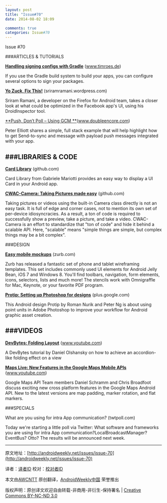 ```yaml
---
layout: post
title: "Issue#70"
date: 2014-08-02 18:09

comments: true
categories: Issue#70
---
```


Issue #70

###ARTICLES & TUTORIALS

[**Handling signing configs with Gradle**](https://www.timroes.de/2013/09/22/handling-signing-configs-with-gradle/) (www.timroes.de)

If you use the Gradle build system to build your apps, you can configure several options to sign your packages.

 
[**Yo Zuck, Fix This!**](http://sriramramani.wordpress.com/2013/09/25/yo-zuck-fix-this/) (sriramramani.wordpress.com) 

Sriram Ramani, a developer on the Firefox for Android team, takes a closer look at what could be optimized in the Facebook app's UI, using his DroidInspector tool.

[**Push, Don’t Poll – Using GCM **](http://www.doubleencore.com/2013/09/push-dont-poll-how-to-use-gcm-to-update-app-data/)(www.doubleencore.com) 

Peter Elliott shares a simple, full stack example that will help highlight how to get Send-to-sync and message with payload push messages integrated with your app.


###LIBRARIES & CODE
---

[**Card Library**](https://github.com/gabrielemariotti/cardslib) (github.com) 

Card Library from Gabriele Mariotti provides an easy way to display a UI Card in your Android app.

[**CWAC-Camera: Taking Pictures made easy**](https://github.com/commonsguy/cwac-camera) (github.com) 

Taking pictures or videos using the built-in Camera class directly is not an easy task. It is full of edge and corner cases, not to mention its own set of per-device idiosyncracies. As a result, a ton of code is required to successfully show a preview, take a picture, and take a video. CWAC-Camera is an effort to standardize that "ton of code" and hide it behind a scalable API. Here, "scalable" means "simple things are simple, but complex things may be a bit complex".

###DESIGN

[**Easy mobile mockups**](http://zurb.com/playground/prototyping-mobile-first) (zurb.com)

Zurb has released a fantastic set of phone and tablet wireframing templates. This set includes commonly used UI elements for Android Jelly Bean, iOS 7 and Windows 8. You'll find toolbars, navigation, form elements, icons, selectors, lists and much more! The stencils work with Omnigraffle for Mac, Keynote, or your favorite PDF program.

 
[**Protip: Setting up Photoshop for designs**](https://plus.google.com/u/0/+AndroidDevelopers/posts/6Eng1FFa2cY) (plus.google.com) 

This Android design Protip by Roman Nurik and Peter Ng is about using point units in Adobe Photoshop to improve your workflow for Android graphic asset creation.

###VIDEOS
---

[**DevBytes: Folding Layout**](http://www.youtube.com/watch?v=vabSSFCSkSg) (www.youtube.com)

A DevBytes tutorial by Daniel Olshansky on how to achieve an accordion-like folding effect on a view

 
[**Maps Live: New Features in the Google Maps Mobile APIs**](https://www.youtube.com/watch?v=VYvt0gpeFW4) (www.youtube.com) 

Google Maps API Team members Daniel Schramm and Chris Broadfoot discuss exciting new cross platform features in the Google Maps Android API. New to the latest versions are map padding, marker rotation, and flat markers.

###SPECIALS

What are you using for intra App communication? (twtpoll.com)

Today we're starting a little poll via Twitter: What software and frameworks you are using for intra App communication?LocalBroadcastManager? EventBus? Otto? The results will be announced next week.

---


原文地址：[http://androidweekly.net/issues/issue-70](http://androidweekly.net/issues/issue-70)

译者：[译者ID](https://github.com/译者ID) 校对：[校对者ID](https://github.com/校对者ID)

本文由[AWCNTT](https://github.com/AWCNTT) 原创翻译，[AndroidWeekly中国](http://www.androidweekly.cn/) 荣誉推出

版权声明：原创译文欢迎自由转载-非商用-非衍生-保持署名 | [Creative Commons BY-NC-ND 3.0](http://creativecommons.org/licenses/by-nc-nd/3.0/deed.zh)